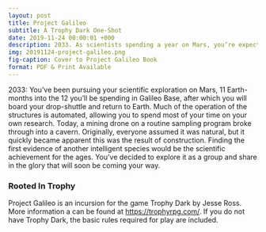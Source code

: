 ```yaml
---
layout: post
title: Project Galileo
subtitle: A Trophy Dark One-Shot
date: 2019-11-24 00:00:01 +000
description: 2033. As scientists spending a year on Mars, you’re expecting to make discoveries. And you might have just made the most important discovery in human history.
img: 20191124-project-galileo.png
fig-caption: Cover to Project Galileo Book
format: PDF & Print Available
---
```

2033: You’ve been pursuing your scientific exploration on Mars, 11 Earth-months into the 12 you’ll be spending in Galileo Base, after which you will board your drop-shuttle and return to Earth. Much of the operation of the structures is automated, allowing you to spend most of your time on your own research. Today, a mining drone on a routine sampling program broke through into a cavern. Originally, everyone assumed it was natural, but it quickly became apparent this was the result of construction. Finding the first evidence of another intelligent species would be the scientific achievement for the ages. You’ve decided to explore it as a group and share in the glory that will soon be coming your way.

### Rooted In Trophy

Project Galileo is an incursion for the game Trophy Dark by Jesse Ross. More information a can be found at https://trophyrpg.com/. If you do not have Trophy Dark, the basic rules required for play are included.
